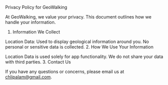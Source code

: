 Privacy Policy for GeoWalking

At GeoWalking, we value your privacy. This document outlines how we handle your information.

1. Information We Collect

Location Data: Used to display geological information around you.
No personal or sensitive data is collected.
2. How We Use Your Information

Location Data is used solely for app functionality.
We do not share your data with third parties.
3. Contact Us

If you have any questions or concerns, please email us at chlipalam@gmail.com.

